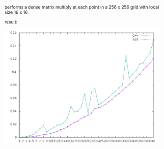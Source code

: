 performs a dense matrix multiply at each point in a 256 x 256 grid with local size 16 x 16

result:

![](comparison.png)

